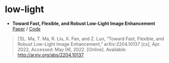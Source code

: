 # low-light

* **Toward Fast, Flexible, and Robust Low-Light Image Enhancement** <br>
[Paper](http://arxiv.org/pdf/2204.10137) /
[Code](https://github.com/vis-opt-group/SCI) <br>
> [1]L. Ma, T. Ma, R. Liu, X. Fan, and Z. Luo, “Toward Fast, Flexible, and Robust Low-Light Image Enhancement,” arXiv:2204.10137 [cs], Apr. 2022, Accessed: May 06, 2022. [Online]. Available: http://arxiv.org/abs/2204.10137

